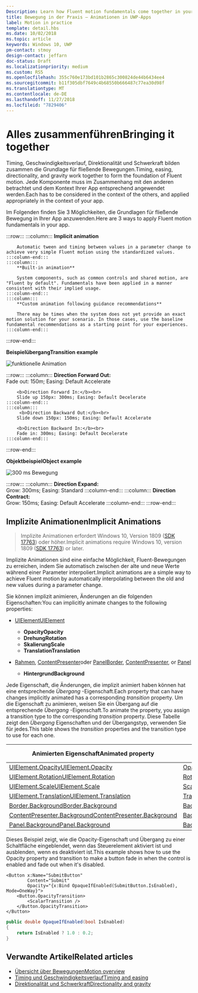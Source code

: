 ```yaml
---
Description: Learn how Fluent motion fundamentals come together in your app.
title: Bewegung in der Praxis – Animationen in UWP-Apps
label: Motion in practice
template: detail.hbs
ms.date: 10/02/2018
ms.topic: article
keywords: Windows 10, UWP
pm-contact: stmoy
design-contact: jeffarn
doc-status: Draft
ms.localizationpriority: medium
ms.custom: RS5
ms.openlocfilehash: 355c760e173bd101b2865c300824de44b6434ee4
ms.sourcegitcommit: b11f305dbf7649c4b68550b666487c77ea30d98f
ms.translationtype: MT
ms.contentlocale: de-DE
ms.lasthandoff: 11/27/2018
ms.locfileid: "7829406"
---
```

# <a name="bringing-it-together"></a><span data-ttu-id="10932-103">Alles zusammenführen</span><span class="sxs-lookup"><span data-stu-id="10932-103">Bringing it together</span></span>

<span data-ttu-id="10932-104">Timing, Geschwindigkeitsverlauf, Direktionalität und Schwerkraft bilden zusammen die Grundlage für fließende Bewegungen.</span><span class="sxs-lookup"><span data-stu-id="10932-104">Timing, easing, directionality, and gravity work together to form the foundation of Fluent motion.</span></span> <span data-ttu-id="10932-105">Jede Komponente muss im Zusammenhang mit den anderen betrachtet und dem Kontext Ihrer App entsprechend angewendet werden.</span><span class="sxs-lookup"><span data-stu-id="10932-105">Each has to be considered in the context of the others, and applied appropriately in the context of your app.</span></span>

<span data-ttu-id="10932-106">Im Folgenden finden Sie 3 Möglichkeiten, die Grundlagen für fließende Bewegung in Ihrer App anzuwenden.</span><span class="sxs-lookup"><span data-stu-id="10932-106">Here are 3 ways to apply Fluent motion fundamentals in your app.</span></span>

:::row:::
    :::column:::
        **Implicit animation**

        Automatic tween and timing between values in a parameter change to achieve very simple Fluent motion using the standardized values.
    :::column-end:::
    :::column:::
        **Built-in animation**

        System components, such as common controls and shared motion, are "Fluent by default". Fundamentals have been applied in a manner consistent with their implied usage.
    :::column-end:::
    :::column:::
        **Custom animation following guidance recommendations**

        There may be times when the system does not yet provide an exact motion solution for your scenario. In those cases, use the baseline fundamental recommendations as a starting point for your experiences.
    :::column-end:::
:::row-end:::

**<span data-ttu-id="10932-107">Beispielübergang</span><span class="sxs-lookup"><span data-stu-id="10932-107">Transition example</span></span>**

![funktionelle Animation](images/pageRefresh.gif)

:::row:::
    :::column:::
        <b>Direction Forward Out:</b><br>
        Fade out: 150m; Easing: Default Accelerate

        <b>Direction Forward In:</b><br>
        Slide up 150px: 300ms; Easing: Default Decelerate
    :::column-end:::
    :::column:::
         <b>Direction Backward Out:</b><br>
        Slide down 150px: 150ms; Easing: Default Accelerate

        <b>Direction Backward In:</b><br>
        Fade in: 300ms; Easing: Default Decelerate
    :::column-end:::
:::row-end:::

**<span data-ttu-id="10932-109">Objektbeispiel</span><span class="sxs-lookup"><span data-stu-id="10932-109">Object example</span></span>**

 ![300 ms Bewegung](images/control.gif)

:::row:::
    :::column:::
        <b>Direction Expand:</b><br>
        Grow: 300ms; Easing: Standard
    :::column-end:::
    :::column:::
        <b>Direction Contract:</b><br>
        Grow: 150ms; Easing: Default Accelerate
    :::column-end:::
:::row-end:::

## <a name="implicit-animations"></a><span data-ttu-id="10932-111">Implizite Animationen</span><span class="sxs-lookup"><span data-stu-id="10932-111">Implicit Animations</span></span>

> <span data-ttu-id="10932-112">Implizite Animationen erfordert Windows 10, Version 1809 ([SDK 17763](https://developer.microsoft.com/windows/downloads/windows-10-sdk)) oder höher.</span><span class="sxs-lookup"><span data-stu-id="10932-112">Implicit animations require Windows 10, version 1809 ([SDK 17763](https://developer.microsoft.com/windows/downloads/windows-10-sdk)) or later.</span></span>


<span data-ttu-id="10932-113">Implizite Animationen sind eine einfache Möglichkeit, Fluent-Bewegungen zu erreichen, indem Sie automatisch zwischen der alte und neue Werte während einer Parameter interpoliert.</span><span class="sxs-lookup"><span data-stu-id="10932-113">Implicit animations are a simple way to achieve Fluent motion by automatically interpolating between the old and new values during a parameter change.</span></span>

<span data-ttu-id="10932-114">Sie können implizit animieren, Änderungen an die folgenden Eigenschaften:</span><span class="sxs-lookup"><span data-stu-id="10932-114">You can implicitly animate changes to the following properties:</span></span>

- [<span data-ttu-id="10932-115">UIElement</span><span class="sxs-lookup"><span data-stu-id="10932-115">UIElement</span></span>](/uwp/api/windows.ui.xaml.uielement)
  - **<span data-ttu-id="10932-116">Opacity</span><span class="sxs-lookup"><span data-stu-id="10932-116">Opacity</span></span>**
  - **<span data-ttu-id="10932-117">Drehung</span><span class="sxs-lookup"><span data-stu-id="10932-117">Rotation</span></span>**
  - **<span data-ttu-id="10932-118">Skalierung</span><span class="sxs-lookup"><span data-stu-id="10932-118">Scale</span></span>**
  - **<span data-ttu-id="10932-119">Translation</span><span class="sxs-lookup"><span data-stu-id="10932-119">Translation</span></span>**

- <span data-ttu-id="10932-120">[Rahmen](/uwp/api/windows.ui.xaml.controls.border), [ContentPresenter](/uwp/api/windows.ui.xaml.controls.contentpresenter)oder [Panel](/uwp/api/windows.ui.xaml.controls.panel)</span><span class="sxs-lookup"><span data-stu-id="10932-120">[Border](/uwp/api/windows.ui.xaml.controls.border), [ContentPresenter](/uwp/api/windows.ui.xaml.controls.contentpresenter), or [Panel](/uwp/api/windows.ui.xaml.controls.panel)</span></span>
  - **<span data-ttu-id="10932-121">Hintergrund</span><span class="sxs-lookup"><span data-stu-id="10932-121">Background</span></span>**

<span data-ttu-id="10932-122">Jede Eigenschaft, die Änderungen, die implizit animiert haben können hat eine entsprechende _Übergang_ -Eigenschaft.</span><span class="sxs-lookup"><span data-stu-id="10932-122">Each property that can have changes implicitly animated has a corresponding _transition_ property.</span></span> <span data-ttu-id="10932-123">Um die Eigenschaft zu animieren, weisen Sie ein Übergang auf die entsprechende _Übergang_ -Eigenschaft.</span><span class="sxs-lookup"><span data-stu-id="10932-123">To animate the property, you assign a transition type to the corresponding _transition_ property.</span></span> <span data-ttu-id="10932-124">Diese Tabelle zeigt den _Übergang_ Eigenschaften und der Übergangstyp, verwenden Sie für jedes.</span><span class="sxs-lookup"><span data-stu-id="10932-124">This table shows the _transition_ properties and the transition type to use for each one.</span></span>

| <span data-ttu-id="10932-125">Animierten Eigenschaft</span><span class="sxs-lookup"><span data-stu-id="10932-125">Animated property</span></span> | <span data-ttu-id="10932-126">Übergang-Eigenschaft</span><span class="sxs-lookup"><span data-stu-id="10932-126">Transition property</span></span> | <span data-ttu-id="10932-127">Implizite Übergangstyp</span><span class="sxs-lookup"><span data-stu-id="10932-127">Implicit transition type</span></span> |
| -- | -- | -- |
| [<span data-ttu-id="10932-128">UIElement.Opacity</span><span class="sxs-lookup"><span data-stu-id="10932-128">UIElement.Opacity</span></span>](/uwp/api/windows.ui.xaml.uielement.opacity) | [<span data-ttu-id="10932-129">OpacityTransition</span><span class="sxs-lookup"><span data-stu-id="10932-129">OpacityTransition</span></span>](/uwp/api/windows.ui.xaml.uielement.opacitytransition) | [<span data-ttu-id="10932-130">ScalarTransition</span><span class="sxs-lookup"><span data-stu-id="10932-130">ScalarTransition</span></span>](/uwp/api/windows.ui.xaml.scalartransition) |
| [<span data-ttu-id="10932-131">UIElement.Rotation</span><span class="sxs-lookup"><span data-stu-id="10932-131">UIElement.Rotation</span></span>](/uwp/api/windows.ui.xaml.uielement.rotation) | [<span data-ttu-id="10932-132">RotationTransition</span><span class="sxs-lookup"><span data-stu-id="10932-132">RotationTransition</span></span>](/uwp/api/windows.ui.xaml.uielement.rotationtransition) | [<span data-ttu-id="10932-133">ScalarTransition</span><span class="sxs-lookup"><span data-stu-id="10932-133">ScalarTransition</span></span>](/uwp/api/windows.ui.xaml.scalartransition) |
| [<span data-ttu-id="10932-134">UIElement.Scale</span><span class="sxs-lookup"><span data-stu-id="10932-134">UIElement.Scale</span></span>](/uwp/api/windows.ui.xaml.uielement.scale) | [<span data-ttu-id="10932-135">ScaleTransition</span><span class="sxs-lookup"><span data-stu-id="10932-135">ScaleTransition</span></span>](/uwp/api/windows.ui.xaml.uielement.scaletransition) | [<span data-ttu-id="10932-136">Vector3Transition</span><span class="sxs-lookup"><span data-stu-id="10932-136">Vector3Transition</span></span>](/uwp/api/windows.ui.xaml.uielement.vector3transition) |
| [<span data-ttu-id="10932-137">UIElement.Translation</span><span class="sxs-lookup"><span data-stu-id="10932-137">UIElement.Translation</span></span>](/uwp/api/windows.ui.xaml.uielement.scale) | [<span data-ttu-id="10932-138">TranslationTransition</span><span class="sxs-lookup"><span data-stu-id="10932-138">TranslationTransition</span></span>](/uwp/api/windows.ui.xaml.uielement.translationtransition) | [<span data-ttu-id="10932-139">Vector3Transition</span><span class="sxs-lookup"><span data-stu-id="10932-139">Vector3Transition</span></span>](/uwp/api/windows.ui.xaml.uielement.vector3transition) |
| [<span data-ttu-id="10932-140">Border.Background</span><span class="sxs-lookup"><span data-stu-id="10932-140">Border.Background</span></span>](/uwp/api/windows.ui.xaml.controls.border.background) | [<span data-ttu-id="10932-141">BackgroundTransition</span><span class="sxs-lookup"><span data-stu-id="10932-141">BackgroundTransition</span></span>](/uwp/api/windows.ui.xaml.controls.border.backgroundtransition) | [<span data-ttu-id="10932-142">BrushTransition</span><span class="sxs-lookup"><span data-stu-id="10932-142">BrushTransition</span></span>](//uwp/api/windows.ui.xaml.uielement.brushtransition) |
| [<span data-ttu-id="10932-143">ContentPresenter.Background</span><span class="sxs-lookup"><span data-stu-id="10932-143">ContentPresenter.Background</span></span>](/uwp/api/windows.ui.xaml.controls.contentpresenter.background) | [<span data-ttu-id="10932-144">BackgroundTransition</span><span class="sxs-lookup"><span data-stu-id="10932-144">BackgroundTransition</span></span>](/uwp/api/windows.ui.xaml.controls.contentpresenter.backgroundtransition) | [<span data-ttu-id="10932-145">BrushTransition</span><span class="sxs-lookup"><span data-stu-id="10932-145">BrushTransition</span></span>](//uwp/api/windows.ui.xaml.uielement.brushtransition) |
| [<span data-ttu-id="10932-146">Panel.Background</span><span class="sxs-lookup"><span data-stu-id="10932-146">Panel.Background</span></span>](/uwp/api/windows.ui.xaml.controls.panel.background) | [<span data-ttu-id="10932-147">BackgroundTransition</span><span class="sxs-lookup"><span data-stu-id="10932-147">BackgroundTransition</span></span>](/uwp/api/windows.ui.xaml.controls.panel.backgroundtransition)  | [<span data-ttu-id="10932-148">BrushTransition</span><span class="sxs-lookup"><span data-stu-id="10932-148">BrushTransition</span></span>](//uwp/api/windows.ui.xaml.uielement.brushtransition) |

<span data-ttu-id="10932-149">Dieses Beispiel zeigt, wie die Opacity-Eigenschaft und Übergang zu einer Schaltfläche eingeblendet, wenn das Steuerelement aktiviert ist und ausblenden, wenn es deaktiviert ist.</span><span class="sxs-lookup"><span data-stu-id="10932-149">This example shows how to use the Opacity property and transition to make a button fade in when the control is enabled and fade out when it's disabled.</span></span>

```xaml
<Button x:Name="SubmitButton"
        Content="Submit"
        Opacity="{x:Bind OpaqueIfEnabled(SubmitButton.IsEnabled), Mode=OneWay}">
    <Button.OpacityTransition>
        <ScalarTransition />
    </Button.OpacityTransition>
</Button>
```

```csharp
public double OpaqueIfEnabled(bool IsEnabled)
{
    return IsEnabled ? 1.0 : 0.2;
}
```

## <a name="related-articles"></a><span data-ttu-id="10932-150">Verwandte Artikel</span><span class="sxs-lookup"><span data-stu-id="10932-150">Related articles</span></span>

- [<span data-ttu-id="10932-151">Übersicht über Bewegungen</span><span class="sxs-lookup"><span data-stu-id="10932-151">Motion overview</span></span>](index.md)
- [<span data-ttu-id="10932-152">Timing und Geschwindigkeitsverlauf</span><span class="sxs-lookup"><span data-stu-id="10932-152">Timing and easing</span></span>](timing-and-easing.md)
- [<span data-ttu-id="10932-153">Direktionalität und Schwerkraft</span><span class="sxs-lookup"><span data-stu-id="10932-153">Directionality and gravity</span></span>](directionality-and-gravity.md)
